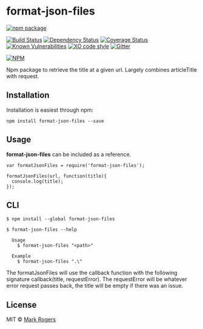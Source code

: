 # format-json-files

[![npm package](https://nodei.co/npm/format-json-files.png?downloads=true&downloadRank=true&stars=true)](https://nodei.co/npm/format-json-files/)

[![Build Status](https://img.shields.io/travis/m4bwav/format-json-files/master.svg)](https://travis-ci.org/m4bwav/format-json-files)
[![Dependency Status](https://img.shields.io/david/m4bwav/format-json-files.svg)](https://david-dm.org/m4bwav/format-json-files)
[![Coverage Status](https://img.shields.io/coveralls/m4bwav/format-json-files/master.svg)](https://coveralls.io/github/m4bwav/format-json-files?branch=master)
[![Known Vulnerabilities](https://snyk.io/test/npm/format-json-files/badge.svg?style=flat-square)](https://snyk.io/test/npm/format-json-files)
[![XO code style](https://img.shields.io/badge/code_style-XO-5ed9c7.svg)](https://github.com/sindresorhus/xo)
[![Gitter](https://badges.gitter.im/m4bwav/format-json-files.svg)](https://gitter.im/m4bwav/format-json-files?utm_source=badge&utm_medium=badge&utm_campaign=pr-badge)  
  
[![NPM](https://nodei.co/npm-dl/format-json-files.png?months=3)](https://nodei.co/npm/format-json-files/)

Npm package to retrieve the title at a given url.  Largely combines articleTitle with request.


## Installation

Installation is easiest through npm:

`npm install format-json-files --save`


## Usage

**format-json-files** can be included as a reference.

```
var formatJsonFiles = require('format-json-files');

formatJsonFiles(url, function(title){
  console.log(title);
});
```

## CLI

```
$ npm install --global format-json-files
```

```
$ format-json-files --help

  Usage
    $ format-json-files "<path>"

  Example
    $ format-json-files ".\"
```

The formatJsonFiles will use the callback function with the following signature callback(title, requestError).
The requestError will be whatever error request passes back, the title will be empty if there was an issue.
## License

MIT © [Mark Rogers](http://www.markdavidrogers.com)
